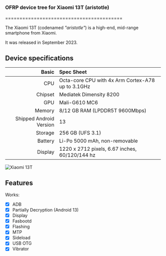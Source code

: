 ### OFRP device tree for Xiaomi 13T (aristotle)

=========================================

The Xiaomi 13T (codenamed _"aristotle"_) is a high-end, mid-range smartphone from Xiaomi.

It was released in September 2023.

## Device specifications

Basic   | Spec Sheet
-------:|:-------------------------
CPU     | Octa-core CPU with 4x Arm Cortex-A78 up to 3.1GHz
Chipset | Mediatek Dimensity 8200
GPU     | Mali-G610 MC6
Memory  | 8/12 GB RAM (LPDDR5T 9600Mbps)
Shipped Android Version | 13
Storage | 256 GB (UFS 3.1)
Battery | Li-Po 5000 mAh, non-removable
Display | 1220 x 2712 pixels, 6.67 inches, 60/120/144 hz

![Xiaomi 13T](https://i02.appmifile.com/524_operator_sg/14/08/2023/936823ab29ba43b0bf4e42f09d424903.png)

## Features

Works:

- [X] ADB
- [X] Partially Decryption (Android 13)
- [X] Display
- [X] Fasbootd
- [X] Flashing
- [X] MTP
- [X] Sideload
- [X] USB OTG
- [X] Vibrator